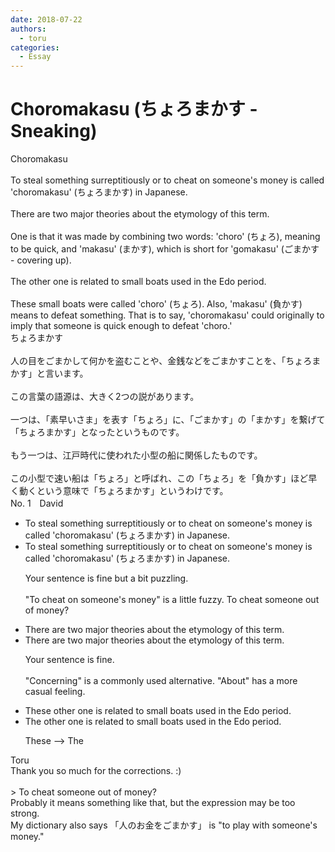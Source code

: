 ```yaml
---
date: 2018-07-22
authors:
  - toru
categories:
  - Essay
---
```


<h1 id="subject_show">Choromakasu (ちょろまかす - Sneaking)</h1>
<div class="date" hidden>Jul 22, 2018 15:37</div>
<div id="post"><div id="body_show_ori">
Choromakasu<br/><br/>To steal something surreptitiously or to cheat on someone's money is called 'choromakasu' (ちょろまかす) in Japanese.<br/><br/>There are two major theories about the etymology of this term.<br/><br/>One is that it was made by combining two words: 'choro' (ちょろ), meaning to be quick, and 'makasu' (まかす), which is short for 'gomakasu' (ごまかす - covering up).<br/><br/>The other one is related to small boats used in the Edo period.<br/><br/>These small boats were called 'choro' (ちょろ). Also, 'makasu' (負かす) means to defeat something. That is to say, 'choromakasu' could originally to imply that someone is quick enough to defeat 'choro.'
</div></div>

<!-- more -->

<div id="post_ja"><div id="body_show_mo">
ちょろまかす<br/><br/>人の目をごまかして何かを盗むことや、金銭などをごまかすことを、「ちょろまかす」と言います。<br/><br/>この言葉の語源は、大きく2つの説があります。<br/><br/>一つは、「素早いさま」を表す「ちょろ」に、「ごまかす」の「まかす」を繋げて「ちょろまかす」となったというものです。<br/><br/>もう一つは、江戸時代に使われた小型の船に関係したものです。<br/><br/>この小型で速い船は「ちょろ」と呼ばれ、この「ちょろ」を「負かす」ほど早く動くという意味で「ちょろまかす」というわけです。
</div></div>
<div id="block"><div class="first_name"> No. 1　<span class="just_name">David</span></div><div id="block2">
<ul class="correction_field">
<li class="incorrect">To steal something surreptitiously or to cheat on someone's money is called 'choromakasu' (ちょろまかす) in Japanese.</li>
<li class="corrected correct">
To steal something surreptitiously or to cheat on someone's money is called 'choromakasu' (ちょろまかす) in Japanese.
<p class="correction_comment">Your sentence is fine but a bit puzzling.<br/><br/> "To cheat on someone's money" is a little fuzzy.  To cheat someone out of money?</p>
</li>
</ul>
<ul class="correction_field">
<li class="incorrect">There are two major theories about the etymology of this term.</li>
<li class="corrected correct">
There are two major theories about the etymology of this term.
<p class="correction_comment">Your sentence is fine.<br/><br/> "Concerning" is a commonly used alternative. "About" has a more casual feeling.</p>
</li>
</ul>
<ul class="correction_field">
<li class="incorrect">These other one is related to small boats used in the Edo period.</li>
<li class="corrected correct">
The other one is related to small boats used in the Edo period.
<p class="correction_comment">These --&gt; The</p>
</li>
</ul>
</div><div class="name"><span class="just_name">Toru</span><br>
Thank you so much for the corrections. :)<br/><br/>&gt; To cheat someone out of money?<br/>Probably it means something like that, but the expression may be too strong.<br/>My dictionary also says 「人のお金をごまかす」 is "to play with someone's money."
</div>
</div>
